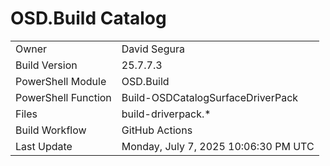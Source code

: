 ﻿# OSD.Build Catalog

| | |
|-|-|
| Owner | David Segura |
| Build Version | 25.7.7.3 |
| PowerShell Module | OSD.Build |
| PowerShell Function | Build-OSDCatalogSurfaceDriverPack |
| Files | build-driverpack.* |
| Build Workflow | GitHub Actions |
| Last Update | Monday, July 7, 2025 10:06:30 PM UTC |
